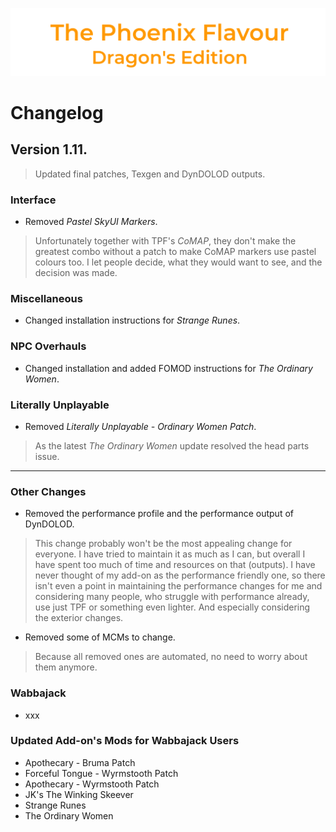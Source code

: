 ![image](images/Banner.png)

# Changelog

## Version 1.11.

> Updated final patches, Texgen and DynDOLOD outputs.

### Interface

* Removed _Pastel SkyUI Markers_.
> Unfortunately together with TPF's _CoMAP_, they don't make the greatest combo without a patch to make CoMAP markers use pastel colours too. I let people decide, what they would want to see, and the decision was made.

### Miscellaneous

* Changed installation instructions for _Strange Runes_.

### NPC Overhauls

* Changed installation and added FOMOD instructions for _The Ordinary Women_.

### Literally Unplayable

* Removed _Literally Unplayable - Ordinary Women Patch_.
> As the latest _The Ordinary Women_ update resolved the head parts issue.

---

### Other Changes

* Removed the performance profile and the performance output of DynDOLOD.
> This change probably won't be the most appealing change for everyone. I have tried to maintain it as much as I can, but 
overall I have spent too much of time and resources on that (outputs). I have never thought of my add-on as the performance friendly one, 
so there isn't even a point in maintaining the performance changes for me and considering many people, who struggle with performance already, use just TPF or something even lighter. And especially considering the exterior changes.
* Removed some of MCMs to change.
> Because all removed ones are automated, no need to worry about them anymore.

### Wabbajack

* xxx

### Updated Add-on's Mods for Wabbajack Users

* Apothecary - Bruma Patch
* Forceful Tongue - Wyrmstooth Patch
* Apothecary - Wyrmstooth Patch
* JK's The Winking Skeever
* Strange Runes
* The Ordinary Women

